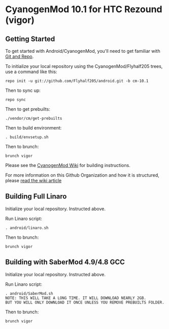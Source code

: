 CyanogenMod 10.1 for HTC Rezound (vigor)
===========

Getting Started
---------------

To get started with Android/CyanogenMod, you'll need to get
familiar with [Git and Repo](http://source.android.com/download/using-repo).

To initialize your local repository using the CyanogenMod/Flyhalf205 trees, use a command like this:

    repo init -u git://github.com/Flyhalf205/android.git -b cm-10.1

Then to sync up:

    repo sync

Then to get prebuilts:

    ./vendor/cm/get-prebuilts

Then to build environment:

    . build/envsetup.sh

Then to brunch:

    brunch vigor

Please see the [CyanogenMod Wiki](http://wiki.cyanogenmod.org/) for building instructions.

For more information on this Github Organization and how it is structured, 
please [read the wiki article](http://wiki.cyanogenmod.org/index.php/Github_Organization)

Building Full Linaro
--------

Initialize your local repository. Instructed above.

Run Linaro script:

    . android/linaro.sh

Then to brunch:

    brunch vigor

Building with SaberMod 4.9/4.8 GCC
--------

Initialize your local repository. Instructed above.

Run Linaro script:

    . android/SaberMod.sh
    NOTE: THIS WILL TAKE A LONG TIME. IT WILL DOWNLOAD NEARLY 2GB.
    BUT YOU WILL ONLY DOWNLOAD IT ONCE UNLESS YOU REMOVE PREBUILTS FOLDER.

Then to brunch:

    brunch vigor
